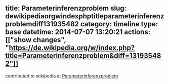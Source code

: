 title: Parameterinferenzproblem
slug: dewikipediaorgwindexphptitleparameterinferenzproblemdiff131935482
category: timeline
type: base
datetime: 2014-07-07 13:20:21
actions: [["show changes", "https://de.wikipedia.org/w/index.php?title=Parameterinferenzproblem&diff=131935482"]]
---
contributed to wikipedia at [Parameterinferenzproblem](https://de.wikipedia.org/w/index.php?title=Parameterinferenzproblem&diff=131935482)

